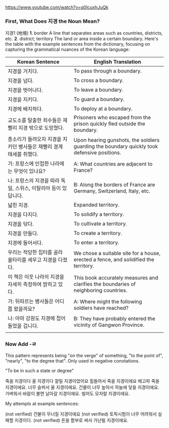https://www.youtube.com/watch?v=q0lcuxhJuQk

### First, What Does 지경 the Noun Mean?

지경1 (地境)
**1**. border
A line that separates areas such as countries, districts, etc.
**2**. district; territory
The land or area inside a certain boundary.
Here's the table with the example sentences from the dictionary, focusing on capturing the grammatical nuances of the Korean language:

| Korean Sentence                        | English Translation                                                                         |
| -------------------------------------- | ------------------------------------------------------------------------------------------- |
| 지경을 거치다.                               | To pass through a boundary.                                                                 |
| 지경을 넘다.                                | To cross a boundary.                                                                        |
| 지경을 벗어나다.                              | To leave a boundary.                                                                        |
| 지경을 지키다.                               | To guard a boundary.                                                                        |
| 지경에 배치하다.                              | To deploy at a boundary.                                                                    |
| 교도소를 탈출한 죄수들은 재빨리 지경 밖으로 도망쳤다.         | Prisoners who escaped from the prison quickly fled outside the boundary.                    |
| 총소리가 들려오자 지경을 지키던 병사들은 재빨리 경계 태세를 취했다. | Upon hearing gunshots, the soldiers guarding the boundary quickly took defensive positions. |
| 가: 프랑스에 인접한 나라에는 무엇이 있나요?              | A: What countries are adjacent to France?                                                   |
| 나: 프랑스의 지경을 따라 독일, 스위스, 이탈리아 등이 있답니다.  | B: Along the borders of France are Germany, Switzerland, Italy, etc.                        |
| 넓힌 지경.                                 | Expanded territory.                                                                         |
| 지경을 다지다.                               | To solidify a territory.                                                                    |
| 지경을 닦다.                                | To cultivate a territory.                                                                   |
| 지경을 만들다.                               | To create a territory.                                                                      |
| 지경에 들어서다.                              | To enter a territory.                                                                       |
| 우리는 적당한 집터를 골라 울타리를 세우고 지경을 다졌다.       | We chose a suitable site for a house, erected a fence, and solidified the territory.        |
| 이 책은 이웃 나라의 지경을 자세히 측정하여 밝히고 있다.       | This book accurately measures and clarifies the boundaries of neighboring countries.        |
| 가: 뒤따르는 병사들은 어디쯤 왔을까요?                 | A: Where might the following soldiers have reached?                                         |
| 나: 아마 강원도 지경에 접어들었을 겁니다.               | B: They have probably entered the vicinity of Gangwon Province.                             |
|                                        |                                                                                             |

### Now Add -ㄹ

This pattern represents being "on the verge" of something, "to the point of", "nearly", "to the degree that". Only used in negative conotations.

"To be in such a state or degree"

죽을 지경이다
울 지경이다
잘릴 지경이었어요
힘들어서 죽을 지경이에요
배고파 죽을 지경이에요.
너무 슬퍼서 울 지경이에요.
건물이 너무 높아서 하늘에 닿을 지경이에요.
가벼워서 바람이 불면 날아갈 지경이에요.
빌어도 모자랄 지경이에요.

My attempts at example sentences:

(not verified) 건불이 무너질 지경이에요
(not verified) 토픽시험이 너무 어려워서 실패할 지경이다.
(not verified) 돈을 함부로 써서 가난될 지경이에요.



